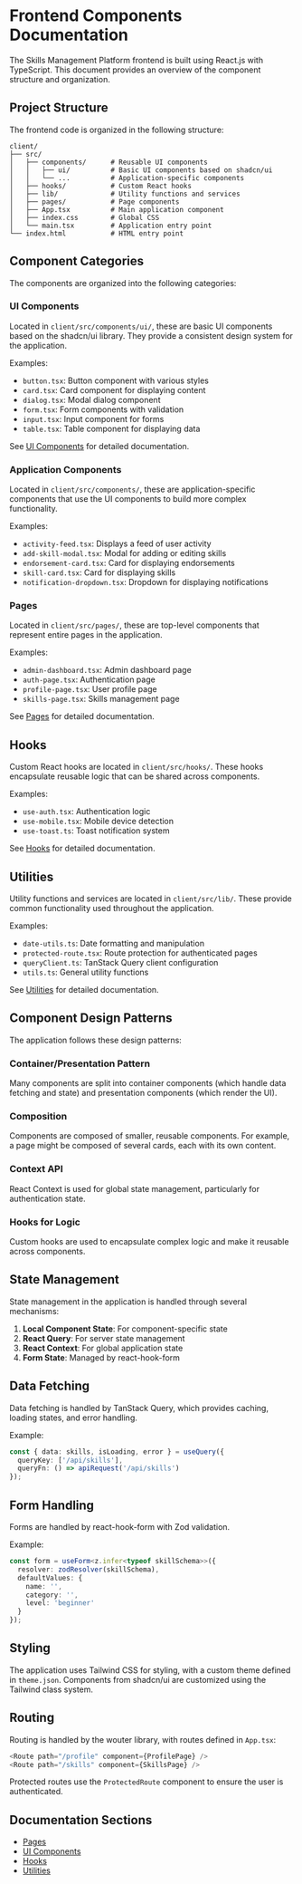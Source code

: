 # Frontend Components Documentation

The Skills Management Platform frontend is built using React.js with TypeScript. This document provides an overview of the component structure and organization.

## Project Structure

The frontend code is organized in the following structure:

```
client/
├── src/
│   ├── components/      # Reusable UI components
│   │   ├── ui/          # Basic UI components based on shadcn/ui
│   │   └── ...          # Application-specific components
│   ├── hooks/           # Custom React hooks
│   ├── lib/             # Utility functions and services
│   ├── pages/           # Page components
│   ├── App.tsx          # Main application component
│   ├── index.css        # Global CSS
│   └── main.tsx         # Application entry point
└── index.html           # HTML entry point
```

## Component Categories

The components are organized into the following categories:

### UI Components

Located in `client/src/components/ui/`, these are basic UI components based on the shadcn/ui library. They provide a consistent design system for the application.

Examples:
- `button.tsx`: Button component with various styles
- `card.tsx`: Card component for displaying content
- `dialog.tsx`: Modal dialog component
- `form.tsx`: Form components with validation
- `input.tsx`: Input component for forms
- `table.tsx`: Table component for displaying data

See [UI Components](./ui_components.md) for detailed documentation.

### Application Components

Located in `client/src/components/`, these are application-specific components that use the UI components to build more complex functionality.

Examples:
- `activity-feed.tsx`: Displays a feed of user activity
- `add-skill-modal.tsx`: Modal for adding or editing skills
- `endorsement-card.tsx`: Card for displaying endorsements
- `skill-card.tsx`: Card for displaying skills
- `notification-dropdown.tsx`: Dropdown for displaying notifications

### Pages

Located in `client/src/pages/`, these are top-level components that represent entire pages in the application.

Examples:
- `admin-dashboard.tsx`: Admin dashboard page
- `auth-page.tsx`: Authentication page
- `profile-page.tsx`: User profile page
- `skills-page.tsx`: Skills management page

See [Pages](./pages.md) for detailed documentation.

## Hooks

Custom React hooks are located in `client/src/hooks/`. These hooks encapsulate reusable logic that can be shared across components.

Examples:
- `use-auth.tsx`: Authentication logic
- `use-mobile.tsx`: Mobile device detection
- `use-toast.ts`: Toast notification system

See [Hooks](./hooks.md) for detailed documentation.

## Utilities

Utility functions and services are located in `client/src/lib/`. These provide common functionality used throughout the application.

Examples:
- `date-utils.ts`: Date formatting and manipulation
- `protected-route.tsx`: Route protection for authenticated pages
- `queryClient.ts`: TanStack Query client configuration
- `utils.ts`: General utility functions

See [Utilities](./utilities.md) for detailed documentation.

## Component Design Patterns

The application follows these design patterns:

### Container/Presentation Pattern

Many components are split into container components (which handle data fetching and state) and presentation components (which render the UI).

### Composition

Components are composed of smaller, reusable components. For example, a page might be composed of several cards, each with its own content.

### Context API

React Context is used for global state management, particularly for authentication state.

### Hooks for Logic

Custom hooks are used to encapsulate complex logic and make it reusable across components.

## State Management

State management in the application is handled through several mechanisms:

1. **Local Component State**: For component-specific state
2. **React Query**: For server state management
3. **React Context**: For global application state
4. **Form State**: Managed by react-hook-form

## Data Fetching

Data fetching is handled by TanStack Query, which provides caching, loading states, and error handling.

Example:
```typescript
const { data: skills, isLoading, error } = useQuery({
  queryKey: ['/api/skills'],
  queryFn: () => apiRequest('/api/skills')
});
```

## Form Handling

Forms are handled by react-hook-form with Zod validation.

Example:
```typescript
const form = useForm<z.infer<typeof skillSchema>>({
  resolver: zodResolver(skillSchema),
  defaultValues: {
    name: '',
    category: '',
    level: 'beginner'
  }
});
```

## Styling

The application uses Tailwind CSS for styling, with a custom theme defined in `theme.json`. Components from shadcn/ui are customized using the Tailwind class system.

## Routing

Routing is handled by the wouter library, with routes defined in `App.tsx`:

```typescript
<Route path="/profile" component={ProfilePage} />
<Route path="/skills" component={SkillsPage} />
```

Protected routes use the `ProtectedRoute` component to ensure the user is authenticated.

## Documentation Sections

- [Pages](./pages.md)
- [UI Components](./ui_components.md)
- [Hooks](./hooks.md)
- [Utilities](./utilities.md)